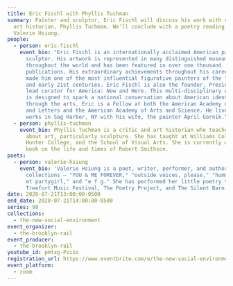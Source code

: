 ```yaml
---
title: Eric Fischl with Phyllis Tuchman
summary: Painter and sculptor, Eric Fischl will discuss his work with critic and
  art historian, Phyllis Tuchman. We'll conclude with a poetry reading from
  Valerie Hsiung.
people:
  - person: eric-fischl
    event_bio: "Eric Fischl is an internationally acclaimed American painter and
      sculptor. His artwork is represented in many distinguished museums
      throughout the world and has been featured in over one thousand
      publications. His extraordinary achievements throughout his career have
      made him one of the most influential figurative painters of the late 20th
      and early 21st centuries. Eric Fischl is also the founder, President, and
      lead curator for America: Now and Here. This multi-disciplinary exhibition
      is designed to spark a national conversation about American identity
      through the arts. Eric is a Fellow at both the American Academy of Arts
      and Letters and the American Academy of Arts and Science. He lives and
      works in Sag Harbor, NY with his wife, the painter April Gornik."
  - person: phyllis-tuchman
    event_bio: Phyllis Tuchman is a critic and art historian who teaches and writes
      about art, particularly sculpture. She has taught at Williams College,
      Hunter College, and the School of Visual Arts. She is currently writing a
      book on the life and times of Robert Smithson.
poets:
  - person: valerie-hsiung
    event_bio: 'Valerie Hsiung is a poet, writer, performer, and author of four
      collections — "YOU & ME FOREVER," "outside voices, please," "hummingbird
      et partygirl," and "e f g." She has performed her little poetry theater at
      Treefort Music Festival, The Poetry Project, and The Silent Barn. '
date: 2020-07-21T13:00:00-0500
end_date: 2020-07-21T14:00:00-0500
series: 90
collections:
  - the-new-social-environment
event_organizer:
  - the-brooklyn-rail
event_producer:
  - the-brooklyn-rail
youtube_id: pmtxg-Pzi1o
registration_url: https://www.eventbrite.com/e/the-new-social-environment-90-eric-fischl-tickets-113925409968
event_platform:
  - zoom
---
```

